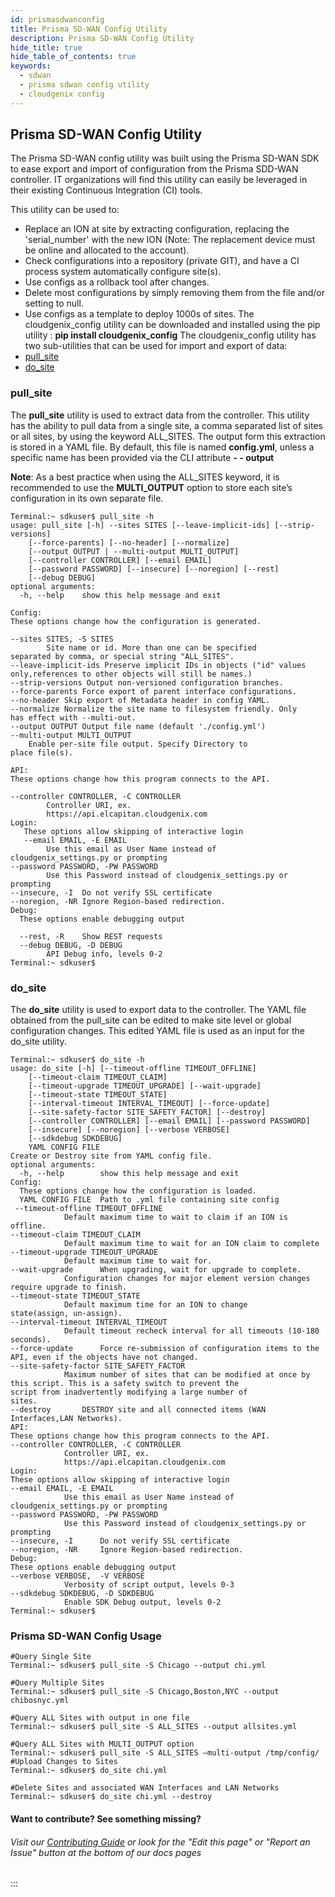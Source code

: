 ```yaml
---
id: prismasdwanconfig
title: Prisma SD-WAN Config Utility
description: Prisma SD-WAN Config Utility
hide_title: true
hide_table_of_contents: true
keywords:
  - sdwan
  - prisma sdwan config utility
  - cloudgenix config
---
```


## Prisma SD-WAN Config Utility

The Prisma SD-WAN config utility was built using the Prisma SD-WAN SDK to ease export and import of configuration from the Prisma SDD-WAN controller. IT organizations will find this utility can easily be leveraged in their existing Continuous Integration (CI) tools.

This utility can be used to:

- Replace an ION at site by extracting configuration, replacing the 'serial_number' with the new ION (Note: The replacement device must be online and allocated to the account).
- Check configurations into a repository (private GIT), and have a CI process system automatically configure site(s).
- Use configs as a rollback tool after changes.
- Delete most configurations by simply removing them from the file and/or setting to null.
- Use configs as a template to deploy 1000s of sites.
  The cloudgenix_config utility can be downloaded and installed using the pip utility : **pip install cloudgenix_config**
  The cloudgenix_config utility has two sub-utilities that can be used for import and export of data:
- [pull_site](#pull_site)
- [do_site](#do_site)

### pull_site

The **pull_site** utility is used to extract data from the controller. This utility has the ability to pull data from a single site, a comma separated list of sites or all sites, by using the keyword ALL_SITES. The output form this extraction is stored in a YAML file. By default, this file is named **config.yml**, unless a specific name has been provided via the CLI attribute **- - output**

**Note**: As a best practice when using the ALL_SITES keyword, it is recommended to use the **MULTI_OUTPUT** option to store each site’s configuration in its own separate file.

    Terminal:~ sdkuser$ pull_site -h
    usage: pull_site [-h] --sites SITES [--leave-implicit-ids] [--strip-versions]
    	[--force-parents] [--no-header] [--normalize]
    	[--output OUTPUT | --multi-output MULTI_OUTPUT]
    	[--controller CONTROLLER] [--email EMAIL]
    	[--password PASSWORD] [--insecure] [--noregion] [--rest]
    	[--debug DEBUG]
    optional arguments:
      -h, --help 	show this help message and exit

    Config:
    These options change how the configuration is generated.

    --sites SITES, -S SITES
    		Site name or id. More than one can be specified
    separated by comma, or special string "ALL_SITES".
    --leave-implicit-ids Preserve implicit IDs in objects ("id" values only,references to other objects will still be names.)
    --strip-versions Output non-versioned configuration branches.
    --force-parents Force export of parent interface configurations.
    --no-header Skip export of Metadata header in config YAML.
    --normalize Normalize the site name to filesystem friendly. Only
    has effect with --multi-out.
    --output OUTPUT Output file name (default './config.yml')
    --multi-output MULTI_OUTPUT
    	Enable per-site file output. Specify Directory to
    place file(s).

    API:
    These options change how this program connects to the API.

    --controller CONTROLLER, -C CONTROLLER
    		Controller URI, ex.
    		https://api.elcapitan.cloudgenix.com
    Login:
       These options allow skipping of interactive login
       --email EMAIL, -E EMAIL
    		Use this email as User Name instead of
    cloudgenix_settings.py or prompting
    --password PASSWORD, -PW PASSWORD
    		Use this Password instead of cloudgenix_settings.py or prompting
    --insecure, -I 	Do not verify SSL certificate
    --noregion, -NR Ignore Region-based redirection.
    Debug:
      These options enable debugging output

      --rest, -R 	Show REST requests
      --debug DEBUG, -D DEBUG
    		API Debug info, levels 0-2
    Terminal:~ sdkuser$

### do_site

The **do_site** utility is used to export data to the controller. The YAML file obtained from the pull_site can be edited to make site level or global configuration changes. This edited YAML file is used as an input for the do_site utility.

    Terminal:~ sdkuser$ do_site -h
    usage: do_site [-h] [--timeout-offline TIMEOUT_OFFLINE]
    	[--timeout-claim TIMEOUT_CLAIM]
    	[--timeout-upgrade TIMEOUT_UPGRADE] [--wait-upgrade]
    	[--timeout-state TIMEOUT_STATE]
    	[--interval-timeout INTERVAL_TIMEOUT] [--force-update]
    	[--site-safety-factor SITE_SAFETY_FACTOR] [--destroy]
    	[--controller CONTROLLER] [--email EMAIL] [--password PASSWORD]
    	[--insecure] [--noregion] [--verbose VERBOSE]
    	[--sdkdebug SDKDEBUG]
    	YAML CONFIG FILE
    Create or Destroy site from YAML config file.
    optional arguments:
      -h, --help 		show this help message and exit
    Config:
      These options change how the configuration is loaded.
      YAML CONFIG FILE 	Path to .yml file containing site config
     --timeout-offline TIMEOUT_OFFLINE
    			Default maximum time to wait to claim if an ION is offline.
    --timeout-claim TIMEOUT_CLAIM
    			Default maximum time to wait for an ION claim to complete
    --timeout-upgrade TIMEOUT_UPGRADE
    			Default maximum time to wait for.
    --wait-upgrade 		When upgrading, wait for upgrade to complete.
    			Configuration changes for major element version changes require upgrade to finish.
    --timeout-state TIMEOUT_STATE
    			Default maximum time for an ION to change
    state(assign, un-assign).
    --interval-timeout INTERVAL_TIMEOUT
    			Default timeout recheck interval for all timeouts (10-180 seconds).
    --force-update 		Force re-submission of configuration items to the API, even if the objects have not changed.
    --site-safety-factor SITE_SAFETY_FACTOR
    			Maximum number of sites that can be modified at once by this script. This is a safety switch to prevent the
    script from inadvertently modifying a large number of
    sites.
    --destroy 		DESTROY site and all connected items (WAN Interfaces,LAN Networks).
    API:
    These options change how this program connects to the API.
    --controller CONTROLLER, -C CONTROLLER
    			Controller URI, ex.
    			https://api.elcapitan.cloudgenix.com
    Login:
    These options allow skipping of interactive login
    --email EMAIL, -E EMAIL
    			Use this email as User Name instead of
    cloudgenix_settings.py or prompting
    --password PASSWORD, -PW PASSWORD
    			Use this Password instead of cloudgenix_settings.py or prompting
    --insecure, -I 		Do not verify SSL certificate
    --noregion, -NR 	Ignore Region-based redirection.
    Debug:
    These options enable debugging output
    --verbose VERBOSE, 	-V VERBOSE
    			Verbosity of script output, levels 0-3
    --sdkdebug SDKDEBUG, -D SDKDEBUG
    			Enable SDK Debug output, levels 0-2
    Terminal:~ sdkuser$

### Prisma SD-WAN Config Usage

    #Query Single Site
    Terminal:~ sdkuser$ pull_site -S Chicago --output chi.yml

    #Query Multiple Sites
    Terminal:~ sdkuser$ pull_site -S Chicago,Boston,NYC --output chibosnyc.yml

    #Query ALL Sites with output in one file
    Terminal:~ sdkuser$ pull_site -S ALL_SITES --output allsites.yml

    #Query ALL Sites with MULTI_OUTPUT option
    Terminal:~ sdkuser$ pull_site -S ALL_SITES –multi-output /tmp/config/
    #Upload Changes to Sites
    Terminal:~ sdkuser$ do_site chi.yml

    #Delete Sites and associated WAN Interfaces and LAN Networks
    Terminal:~ sdkuser$ do_site chi.yml --destroy

#### Want to contribute? See something missing?

###### Visit our [Contributing Guide](/contributing) or look for the "Edit this page" or "Report an Issue" button at the bottom of our docs pages

:::
